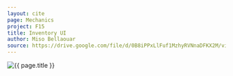 ```yaml
---
layout: cite
page: Mechanics
project: F15
title: Inventory UI
author: Miso Bellaouar
source: https://drive.google.com/file/d/0B8iPPxLlFuf1MzhyRVNnaDFKX2M/view?usp=sharing
---
```

![{{ page.title }}](/projects/F15/mechanics/inventoryui.png)
